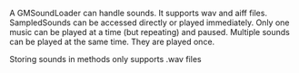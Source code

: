 A GMSoundLoader can handle sounds. It supports wav and aiff files.
SampledSounds can be accessed directly or played immediately.
Only one music can be played at a time (but repeating) and paused. 
Multiple sounds can be played at the same time. They are played once.

Storing sounds in methods only supports .wav files